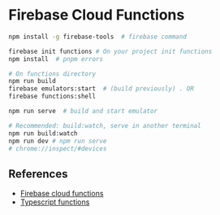 # Firebase Cloud Functions
```bash
npm install -g firebase-tools  # firebase command

firebase init functions # On your project init functions
npm install  # pnpm errors

# On functions directory
npm run build
firebase emulators:start  # (build previously) . OR
firebase functions:shell

npm run serve  # build and start emulator

# Recommended: build:watch, serve in another terminal 
npm run build:watch
npm run dev # npm run serve 
# chrome://inspect/#devices

```

## References
- [Firebase cloud functions](https://firebase.google.com/docs/functions/get-started)
- [Typescript functions](https://firebase.google.com/docs/functions/typescript)